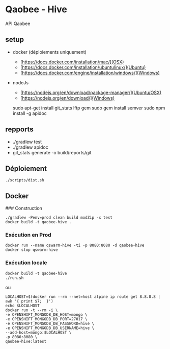 # Qaobee - Hive

API Qaobee

## setup 

- docker (déploiements uniquement) 
    - [https://docs.docker.com/installation/mac/](OSX) 
    - [https://docs.docker.com/installation/ubuntulinux/](Ubuntu) 
    - [https://docs.docker.com/engine/installation/windows/](Windows)
- nodeJs 
    - [https://nodejs.org/en/download/package-manager/](Ubuntu/OSX) 
    - [https://nodejs.org/en/download/](Windows)


    sudo apt-get install git_stats lftp gem
    sudo gem install semver
    sudo npm install -g apidoc

## repports
- ./gradlew test
- ./gradlew apidoc
- git_stats generate -o build/reports/git

## Déploiement
    
    ./scripts/dist.sh

## Docker

### Construction

    ./gradlew -Penv=prod clean build modZip -x test
    docker build -t qaobee-hive .

### Exécution en Prod

    docker run --name qswarm-hive -ti -p 8080:8080 -d qaobee-hive
    docker stop qswarm-hive
    
### Exécution locale 

    docker build -t qaobee-hive
    ./run.sh
    
ou

    LOCALHOST=$(docker run --rm --net=host alpine ip route get 8.8.8.8 | awk '{ print $7;  }')
    echo $LOCALHOST
    docker run -t --rm -i \
    -e OPENSHIFT_MONGODB_DB_HOST=mongo \
    -e OPENSHIFT_MONGODB_DB_PORT=27017 \
    -e OPENSHIFT_MONGODB_DB_PASSWORD=hive \
    -e OPENSHIFT_MONGODB_DB_USERNAME=hive \
    --add-host=mongo:$LOCALHOST \
    -p 8080:8080 \
    qaobee-hive:latest
    
    